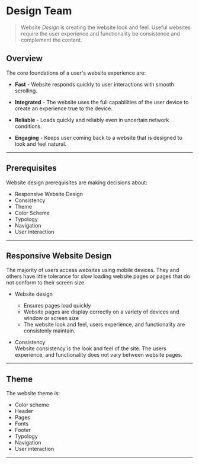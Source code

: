 # Design Team

> Website _Design_ is creating the website look and feel. Useful websites require the user experience and functionality be consistence and complement the content.


## Overview

The core foundations of a  user's website experience are:

- **Fast** - Website responds quickly to user interactions with  smooth scrolling.

- **Integrated** - The website uses the full  capabilities of the user device to create an experience true to the device.

- **Reliable** - Loads quickly and reliably even in  uncertain network conditions.

- **Engaging** - Keeps user coming back to a website that is designed to look and feel natural.


---
## Prerequisites

Website design prerequisites are making decisions about:
- Responsive Website Design
- Consistency
- Theme
- Color Scheme
- Typology
- Navigation
- User Interaction

<!--
I have reincarnated JohnTelford.com using several of these and other [Development Frameworks](https://docusaurus.io/docs#comparison-with-other-tools). The last two reincarnations have been:


### Docusaurus

<img src= "docusauruslogo.png" height=100 width=100  />

  
The perquisites requirements for this website can be realized using the [Docusaurus](https://docusaurus.io) development framework. Any of the Docusaurus attributes may be changes.

The website design prerequisites can be realized using the Docusaurus development framework.

### mdbook

<img src= "markdownlogo.png" height=100 width=150 />

The [mdbook](https://crates.io/crates/mdbook) uses [markdown](https://www.markdownguide.org) with imbedded HTML. It does not abstract`React`

This website is Brochureware. I found it was faster, cleaner, and less complicated to create it using `mdbook`.

I recommend using `Docusaurus` for a more complex user interface and material because it abstracts `react` so one can use `mdx` and `jsx`.

-->
---

## Responsive Website Design

The majority of users access websites using mobile devices. They and others have little tolerance for slow loading website pages or pages that do not conform to their screen size.

- Website design   
	- Ensures pages load quickly
	- Website pages are display correctly on a variety of devices and window or screen size
	- The website look and feel, users experience, and functionality are consistenly maintain.

- Consistency    
Website consistency is the look and feel of the site. The users experience, and functionality does not vary between website pages.

---

## Theme

The website theme is:

- Color scheme
- Header
- Pages
- Fonts
- Footer
- Typology
- Navigation
- User interaction

---
